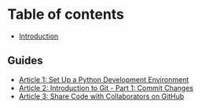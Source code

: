 # Table of contents

* [Introduction](README.md)

## Guides

* [Article 1: Set Up a Python Development Environment](guides/1-set-up-python-dev-env.md)
* [Article 2: Introduction to Git - Part 1: Commit Changes](guides/2-intro-to-git-part-1-commit-changes.md)
* [Article 3: Share Code with Collaborators on GitHub](guides/3-collaborate-with-others-on-github.md)

